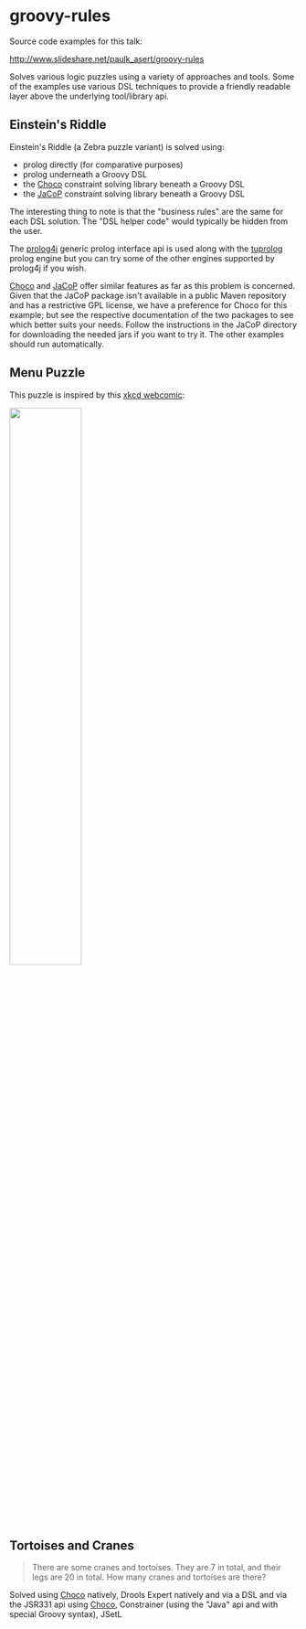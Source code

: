 groovy-rules
============

Source code examples for this talk:

http://www.slideshare.net/paulk_asert/groovy-rules

Solves various logic puzzles using a variety of approaches and tools.
Some of the examples use various DSL techniques to provide a friendly
readable layer above the underlying tool/library api.

Einstein's Riddle
-----------------

Einstein's Riddle (a Zebra puzzle variant) is solved using:

* prolog directly (for comparative purposes)
* prolog underneath a Groovy DSL
* the [Choco][1] constraint solving library beneath a Groovy DSL
* the [JaCoP][2] constraint solving library beneath a Groovy DSL

The interesting thing to note is that the "business rules" are the same for each DSL solution.
The "DSL helper code" would typically be hidden from the user.

The [prolog4j](https://github.com/espakm/prolog4j) generic prolog interface api is used along with the [tuprolog](http://tuprolog.alice.unibo.it/) prolog engine but
you can try some of the other engines supported by prolog4j if you wish.

[Choco][1] and [JaCoP][2] offer similar features as far as this problem is concerned. Given that the JaCoP package isn't available in a public
Maven repository and has a restrictive GPL license, we have a preference for Choco for this example; but see the respective
documentation of the two packages to see which better suits your needs. Follow the instructions in the JaCoP directory for downloading
the needed jars if you want to try it. The other examples should run automatically.

Menu Puzzle
-----------

This puzzle is inspired by this [xkcd webcomic](http://xkcd.com/287/):

<img src="http://imgs.xkcd.com/comics/np_complete.png" width="50%" height="50%">

Tortoises and Cranes
--------------------

> There are some cranes and tortoises.
> They are 7 in total, and their legs are 20 in total.
> How many cranes and tortoises are there?

Solved using [Choco][1] natively, Drools Expert natively and via a DSL and via the JSR331 api using [Choco][1], Constrainer (using the "Java" api and with special Groovy syntax), JSetL

[1]: http://www.emn.fr/z-info/choco-solver/ "Choco"
[2]: http://jacop.osolpro.com/ "JaCoP"
[3]: http://www.jboss.org/drools/drools-expert "Drools Expert"
[4]: http://cmt.math.unipr.it/jsetl.html "JSetL"
